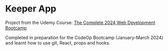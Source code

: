 # Keeper App

Project from the Udemy Course: [The Complete 2024 Web Development Bootcamp](https://www.udemy.com/course/the-complete-web-development-bootcamp/)

Completed in preparation for the CodeOp Bootcamp (January-March 2024) and learnt how to use git, React, props and hooks.
